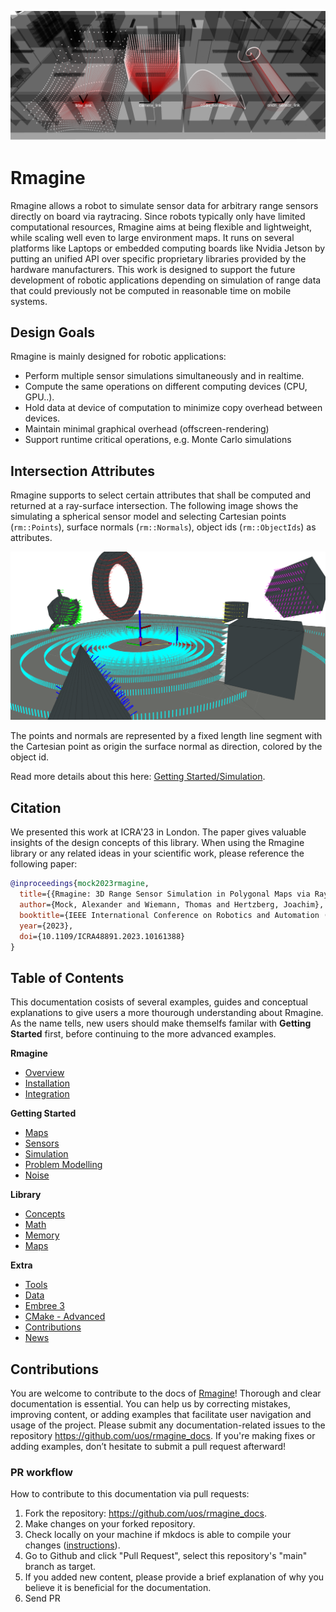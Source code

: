 
![rmagine_teaser_image](resources/img/sensor_models_3d.png)
# Rmagine

Rmagine allows a robot to simulate sensor data for arbitrary range sensors directly on board via raytracing. Since robots typically only have limited computational resources, Rmagine aims at being flexible and lightweight, while scaling well even to large environment maps. It runs on several platforms like Laptops or embedded computing boards like Nvidia Jetson by putting an unified API over specific proprietary libraries provided by the hardware manufacturers. This work is designed to support the future development of robotic applications depending on simulation of range data that could previously not be computed in reasonable time on mobile systems.

## Design Goals

Rmagine is mainly designed for robotic applications:

- Perform multiple sensor simulations simultaneously and in realtime.
- Compute the same operations on different computing devices (CPU, GPU..).
- Hold data at device of computation to minimize copy overhead between devices.
- Maintain minimal graphical overhead (offscreen-rendering)
- Support runtime critical operations, e.g. Monte Carlo simulations

## Intersection Attributes

Rmagine supports to select certain attributes that shall be computed and returned at a ray-surface intersection.
The following image shows the simulating a spherical sensor model and selecting Cartesian points (`rm::Points`), surface normals (`rm::Normals`), object ids (`rm::ObjectIds`) as attributes.

![rmagine_teaser_image](resources/img/simulation_attributes.png)

The points and normals are represented by a fixed length line segment with the Cartesian point as origin the surface normal as direction, colored by the object id.

Read more details about this here: [Getting Started/Simulation](/getting_started/simulation.md).

## Citation

We presented this work at ICRA'23 in London. The paper gives valuable insights of the design concepts of this library.
When using the Rmagine library or any related ideas in your scientific work, please reference the following paper:

```bib
@inproceedings{mock2023rmagine,
  title={{Rmagine: 3D Range Sensor Simulation in Polygonal Maps via Ray Tracing for Embedded Hardware on Mobile Robots}}, 
  author={Mock, Alexander and Wiemann, Thomas and Hertzberg, Joachim},
  booktitle={IEEE International Conference on Robotics and Automation (ICRA)}, 
  year={2023},
  doi={10.1109/ICRA48891.2023.10161388}
}
```

## Table of Contents

This documentation cosists of several examples, guides and conceptual explanations to give users a more thourough understanding about Rmagine.
As the name tells, new users should make themselfs familar with **Getting Started** first, before continuing to the more advanced examples.

**Rmagine**

- [Overview](/index.md)
- [Installation](/installation.md)
- [Integration](/integration.md)

**Getting Started**

- [Maps](/getting_started/maps.md)
- [Sensors](/getting_started/sensors.md)
- [Simulation](/getting_started/simulation.md)
- [Problem Modelling](/getting_started/problem_modelling.md)
- [Noise](/getting_started/noise.md)

**Library**

- [Concepts](/library/concepts.md)
- [Math](/library/math.md)
- [Memory](/library/memory.md)
- [Maps](/library/maps.md)

**Extra**

- [Tools](/extra/tools.md)
- [Data](/extra/data.md)
- [Embree 3](/extra/embree3.md)
- [CMake - Advanced](/extra/cmake_advanced.md)
- [Contributions](/extra/contributions.md)
- [News](/extra/news.md)

## Contributions

You are welcome to contribute to the docs of [Rmagine](https://github.com/uos/rmagine)! Thorough and clear documentation is essential. You can help us by correcting mistakes, improving content, or adding examples that facilitate user navigation and usage of the project. Please submit any documentation-related issues to the repository https://github.com/uos/rmagine_docs. If you're making fixes or adding examples, don’t hesitate to submit a pull request afterward!

### PR workflow

How to contribute to this documentation via pull requests:

1. Fork the repository: https://github.com/uos/rmagine_docs.
2. Make changes on your forked repository.
3. Check locally on your machine if mkdocs is able to compile your changes ([instructions](https://github.com/uos/rmagine_docs)).
4. Go to Github and click "Pull Request", select this repository's "main" branch as target.
5. If you added new content, please provide a brief explanation of why you believe it is beneficial for the documentation.
6. Send PR
